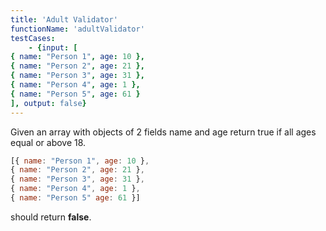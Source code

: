 ```yaml
---
title: 'Adult Validator'
functionName: 'adultValidator'
testCases:
    - {input: [
{ name: "Person 1", age: 10 },
{ name: "Person 2", age: 21 },
{ name: "Person 3", age: 31 },
{ name: "Person 4", age: 1 },
{ name: "Person 5", age: 61 }
], output: false}
---
```



Given an array with objects of 2 fields name and age return true if all ages equal or above 18.

 ```js
 [{ name: "Person 1", age: 10 },
 { name: "Person 2", age: 21 },
 { name: "Person 3", age: 31 },
 { name: "Person 4", age: 1 },
 { name: "Person 5" age: 61 }]
 ``` 
 should return **false**.

